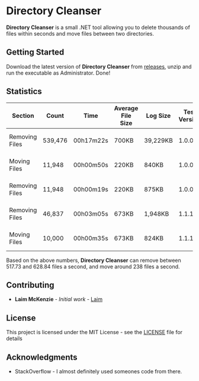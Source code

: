 # Directory Cleanser
**Directory Cleanser** is a small .NET tool allowing you to delete thousands of files within seconds and move files between two directories. 

## Getting Started

Download the latest version of **Directory Cleanser** from [releases](https://github.com/Laim/Directory-Cleanser/releases), unzip and run the executable as Administrator.  Done!

## Statistics 

| Section  |  Count | Time  | Average File Size  | Log Size  | Test Version  | Test Date  |
|---|---|---|---|---|---|---|
| Removing Files | 539,476 | 00h17m22s | 700KB | 39,229KB | 1.0.0.0 | 24-12-2019 |
| Moving Files | 11,948 | 00h00m50s | 220KB | 840KB | 1.0.0.0 | 24-12-2019 |
| Removing Files | 11,948 | 00h00m19s | 220KB | 875KB | 1.0.0.0 | 24-12-2019 |
| Removing Files | 46,837 | 00h03m05s | 673KB | 1,948KB | 1.1.1.0 | 27-12-2019 |
| Moving Files | 10,000 | 00h00m35s | 673KB | 824KB | 1.1.1.0 | 27-12-2019 |

Based on the above numbers, **Directory Cleanser** can remove between 517.73 and 628.84 files a second, and move around 238 files a second.

## Contributing

* **Laim McKenzie** - *Initial work* - [Laim](https://github.com/Laim)

## License

This project is licensed under the MIT License - see the [LICENSE](LICENSE) file for details

## Acknowledgments

* StackOverflow - I almost definitely used someones code from there. 
